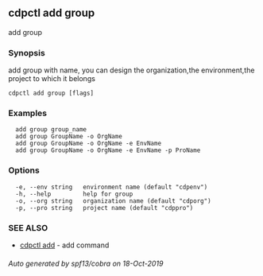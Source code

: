 ## cdpctl add group

add group

### Synopsis

add group with name, you can design the organization,the environment,the project to which it belongs

```
cdpctl add group [flags]
```

### Examples

```
  add group group_name
  add group GroupName -o OrgName
  add group GroupName -o OrgName -e EnvName
  add group GroupName -o OrgName -e EnvName -p ProName
```

### Options

```
  -e, --env string   environment name (default "cdpenv")
  -h, --help         help for group
  -o, --org string   organization name (default "cdporg")
  -p, --pro string   project name (default "cdppro")
```

### SEE ALSO

* [cdpctl add](cdpctl_add.md)	 - add command

###### Auto generated by spf13/cobra on 18-Oct-2019
